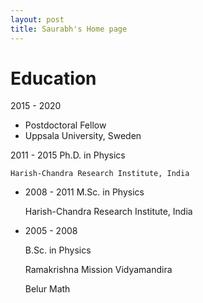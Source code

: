 ```yaml
---
layout: post
title: Saurabh's Home page
---
```


# Education 

2015 - 2020      
  * Postdoctoral Fellow
  * Uppsala University, Sweden
   
2011 - 2015 Ph.D. in Physics

    Harish-Chandra Research Institute, India
    
* 2008 - 2011 M.Sc. in Physics

    Harish-Chandra Research Institute, India
    
* 2005 - 2008

  B.Sc. in Physics
  
  Ramakrishna Mission Vidyamandira
  
  Belur Math
